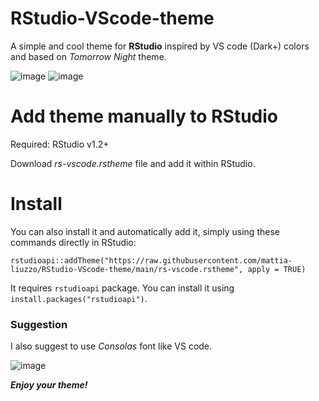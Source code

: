 # RStudio-VScode-theme
A simple and cool theme for **RStudio** inspired by VS code (Dark+) colors and based on *Tomorrow Night* theme.

![image](https://user-images.githubusercontent.com/63495216/110667938-0f4d4b00-81cb-11eb-943e-f5951dbed137.png)
![image](https://user-images.githubusercontent.com/63495216/110654675-a65fd600-81be-11eb-8b2a-88e1a4cb1402.png)


# Add theme manually to RStudio
Required: RStudio v1.2+

Download _rs-vscode.rstheme_ file and add it within RStudio.

# Install
You can also install it and automatically add it, simply using these commands directly in RStudio:

```
rstudioapi::addTheme("https://raw.githubusercontent.com/mattia-liuzzo/RStudio-VScode-theme/main/rs-vscode.rstheme", apply = TRUE)
```

It requires `rstudioapi` package. You can install it using `install.packages("rstudioapi")`.

### Suggestion
I also suggest to use _Consolas_ font like VS code.

![image](https://user-images.githubusercontent.com/63495216/110660743-289ec900-81c4-11eb-9bc1-52574b6c1d80.png)


***Enjoy your theme!***
